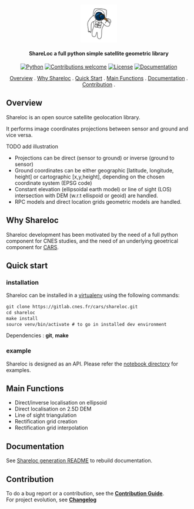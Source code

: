 

 
<div align="center">
  <a href="https://github.com/CNES/shareloc"><img src="docs/source/images/shareloc_picto.svg" alt="Shareloc" title="Shareloc"  width="20%"></a>

<h4>ShareLoc a full python simple satellite geometric library</h4>

[![Python](https://img.shields.io/badge/python-v3.6+-blue.svg)](https://www.python.org/downloads/release/python-360/)
[![Contributions welcome](https://img.shields.io/badge/contributions-welcome-orange.svg)](CONTRIBUTING.md)
[![License](https://img.shields.io/badge/License-Apache%202.0-blue.svg)](https://opensource.org/licenses/Apache-2.0/)
[![Documentation](https://readthedocs.org/projects/shareloc/badge/?version=latest)](https://shareloc.readthedocs.io/?badge=latest)

<p>
  <a href="#overview">Overview</a> .
  <a href="#why-shareloc">Why Shareloc</a> .
  <a href="#quick-start">Quick Start</a> .
  <a href="#main-functions">Main Functions</a> .
  <a href="#documentation">Documentation</a> .
  <a href="#contribution">Contribution</a> .
</p>
</div>

## Overview

Shareloc is an open source satellite geolocation library. 

It performs image coordinates projections between sensor and ground and vice versa.

TODO add illustration

 * Projections can be direct (sensor to ground) or inverse (ground to sensor) 
 * Ground coordinates can be either geographic [latitude, longitude, height] or cartographic [x,y,height], depending on the chosen coordinate system (EPSG code)
 * Constant elevation (ellipsoidal earth model) or line of sight (LOS) intersection with DEM (w.r.t ellispoid or geoid) are handled.  
 * RPC models and direct location grids geometric models are handled.

## Why Shareloc

Shareloc development has been motivated by the need of a full python component for CNES studies, and the need of an underlying geoetrical component for <a href="https://github.com/CNES/cars">CARS</a>.   


## Quick start

### installation

Shareloc can be installed in a  [virtualenv](https://docs.python.org/3/library/venv) using the following commands:

```
git clone https://gitlab.cnes.fr/cars/shareloc.git
cd shareloc
make install
source venv/bin/activate # to go in installed dev environment
```

Dependencies : **git**, **make**

### example

Shareloc is designed as an API. Please refer the [notebook directory](notebooks) for examples. 


## Main Functions

* Direct/inverse localisation on ellipsoid
* Direct localisation on 2.5D DEM
* Line of sight triangulation
* Rectification grid creation
* Rectification grid interpolation

## Documentation

See [Shareloc generation README](docs/README.md) to rebuild documentation.

## Contribution

To do a bug report or a contribution, see the [**Contribution Guide**](CONTRIBUTING.md).  
For project evolution, see [**Changelog**](CHANGELOG.md)